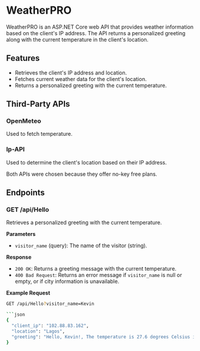 # WeatherPRO

WeatherPRO is an ASP.NET Core web API that provides weather information based on the client's IP address. The API returns a personalized greeting along with the current temperature in the client's location.

## Features
- Retrieves the client's IP address and location.
- Fetches current weather data for the client's location.
- Returns a personalized greeting with the current temperature.

## Third-Party APIs
### OpenMeteo
Used to fetch temperature.

### Ip-API
Used to determine the client's location based on their IP address.

Both APIs were chosen because they offer no-key free plans.

## Endpoints
### GET /api/Hello
Retrieves a personalized greeting with the current temperature.

**Parameters**
- `visitor_name` (query): The name of the visitor (string).

**Response**
- `200 OK`: Returns a greeting message with the current temperature.
- `400 Bad Request`: Returns an error message if `visitor_name` is null or empty, or if city information is unavailable.

**Example Request**
```bash
GET /api/Hello?visitor_name=Kevin

```json
{
  "client_ip": "102.88.83.162",
  "location": "Lagos",
  "greeting": "Hello, Kevin!, The temperature is 27.6 degrees Celsius in Lagos"
}
